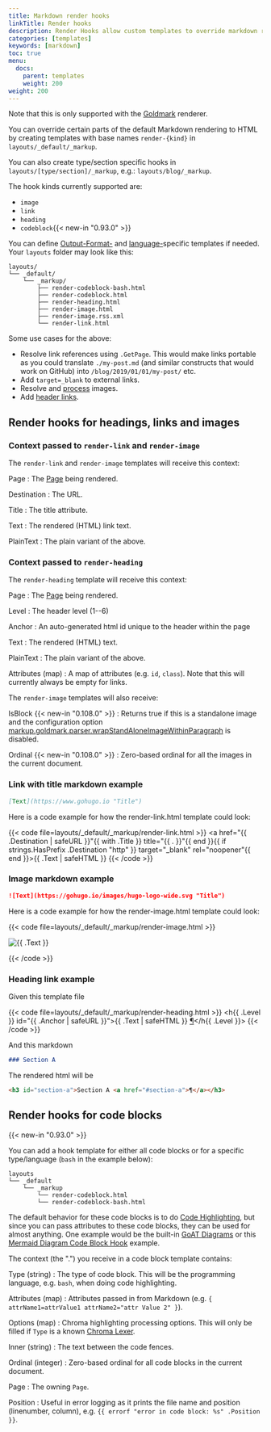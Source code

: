 ```yaml
---
title: Markdown render hooks
linkTitle: Render hooks
description: Render Hooks allow custom templates to override markdown rendering functionality.
categories: [templates]
keywords: [markdown]
toc: true
menu:
  docs:
    parent: templates
    weight: 200
weight: 200
---
```


Note that this is only supported with the [Goldmark](/getting-started/configuration-markup#goldmark) renderer.

You can override certain parts of the default Markdown rendering to HTML by creating templates with base names `render-{kind}` in `layouts/_default/_markup`.

You can also create type/section specific hooks in `layouts/[type/section]/_markup`, e.g.: `layouts/blog/_markup`.

The hook kinds currently supported are:

* `image`
* `link`
* `heading`
* `codeblock`{{< new-in "0.93.0" >}}

You can define [Output-Format-](/templates/output-formats) and [language-](/content-management/multilingual/)specific templates if needed. Your `layouts` folder may look like this:

```text
layouts/
└── _default/
    └── _markup/
        ├── render-codeblock-bash.html
        ├── render-codeblock.html
        ├── render-heading.html
        ├── render-image.html
        ├── render-image.rss.xml
        └── render-link.html
```

Some use cases for the above:

* Resolve link references using `.GetPage`. This would make links portable as you could translate `./my-post.md` (and similar constructs that would work on GitHub) into `/blog/2019/01/01/my-post/` etc.
* Add `target=_blank` to external links.
* Resolve and [process](/content-management/image-processing/) images.
* Add [header links](https://remysharp.com/2014/08/08/automatic-permalinks-for-blog-posts).

## Render hooks for headings, links and images

### Context passed to `render-link` and `render-image`

The `render-link` and `render-image` templates will receive this context:

Page
: The [Page](/variables/page/) being rendered.

Destination
: The URL.

Title
: The title attribute.

Text
: The rendered (HTML) link text.

PlainText
: The plain variant of the above.

### Context passed to `render-heading`

The `render-heading` template will receive this context:

Page
: The [Page](/variables/page/) being rendered.

Level
: The header level (1--6)

Anchor
: An auto-generated html id unique to the header within the page

Text
: The rendered (HTML) text.

PlainText
: The plain variant of the above.

Attributes (map)
: A map of attributes (e.g. `id`, `class`). Note that this will currently always be empty for links.

The `render-image` templates will also receive:

IsBlock {{< new-in "0.108.0" >}}
: Returns true if this is a standalone image and the configuration option [markup.goldmark.parser.wrapStandAloneImageWithinParagraph](/getting-started/configuration-markup/#goldmark) is disabled.

Ordinal  {{< new-in "0.108.0" >}}
: Zero-based ordinal for all the images in the current document.

### Link with title markdown example

```md
[Text](https://www.gohugo.io "Title")
```

Here is a code example for how the render-link.html template could look:

{{< code file=layouts/_default/_markup/render-link.html >}}
<a href="{{ .Destination | safeURL }}"{{ with .Title }} title="{{ . }}"{{ end }}{{ if strings.HasPrefix .Destination "http" }} target="_blank" rel="noopener"{{ end }}>{{ .Text | safeHTML }}</a>
{{< /code >}}

### Image markdown example

```md
![Text](https://gohugo.io/images/hugo-logo-wide.svg "Title")
```

Here is a code example for how the render-image.html template could look:

{{< code file=layouts/_default/_markup/render-image.html >}}
<p class="md__image">
  <img src="{{ .Destination | safeURL }}" alt="{{ .Text }}" {{ with .Title }} title="{{ . }}"{{ end }} />
</p>
{{< /code >}}

### Heading link example

Given this template file

{{< code file=layouts/_default/_markup/render-heading.html >}}
<h{{ .Level }} id="{{ .Anchor | safeURL }}">{{ .Text | safeHTML }} <a href="#{{ .Anchor | safeURL }}">¶</a></h{{ .Level }}>
{{< /code >}}

And this markdown

```md
### Section A
```

The rendered html will be

```html
<h3 id="section-a">Section A <a href="#section-a">¶</a></h3>
```

## Render hooks for code blocks

{{< new-in "0.93.0" >}}

You can add a hook template for either all code blocks or for a specific type/language (`bash` in the example below):

```goat { class="black f7" }
layouts
└── _default
    └── _markup
        └── render-codeblock.html
        └── render-codeblock-bash.html
```

The default behavior for these code blocks is to do [Code Highlighting](/content-management/syntax-highlighting/#highlighting-in-code-fences), but since you can pass attributes to these code blocks, they can be used for almost anything. One example would be the built-in [GoAT Diagrams](/content-management/diagrams/#goat-diagrams-ascii) or this [Mermaid Diagram Code Block Hook](/content-management/diagrams/#mermaid-diagrams) example.

The context (the ".") you receive in a code block template contains:

Type (string)
: The type of code block. This will be the programming language, e.g. `bash`, when doing code highlighting.

Attributes (map)
: Attributes passed in from Markdown (e.g. `{ attrName1=attrValue1 attrName2="attr Value 2" }`).

Options (map)
: Chroma highlighting processing options. This will only be filled if `Type` is a known [Chroma Lexer](/content-management/syntax-highlighting/#list-of-chroma-highlighting-languages).

Inner (string)
: The text between the code fences.

Ordinal (integer)
: Zero-based ordinal for all code blocks in the current document.

Page
: The owning `Page`.

Position
: Useful in error logging as it prints the file name and position (linenumber, column), e.g. `{{ errorf "error in code block: %s" .Position }}`.
